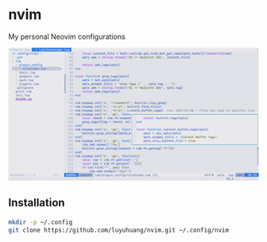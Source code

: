 # nvim

My personal Neovim configurations

![screenshot](screenshot.png)

## Installation

```sh
mkdir -p ~/.config
git clone https://github.com/luyuhuang/nvim.git ~/.config/nvim
```
